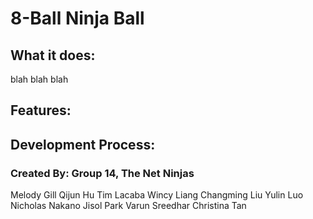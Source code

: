# 8-Ball Ninja Ball

## What it does: 
blah blah blah

## Features:

## Development Process:

### Created By: Group 14, The Net Ninjas
Melody Gill
Qijun Hu
Tim Lacaba
Wincy Liang
Changming Liu
Yulin Luo
Nicholas Nakano
Jisol Park
Varun Sreedhar
Christina Tan
